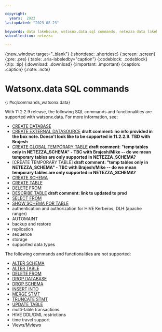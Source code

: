 ```yaml
---

copyright:
  years:  2023
lastupdated: "2023-08-23"

keywords: data lakehouse, watosnx.data sql commands, netezza data lakehouse, watsonx, watsonx.data, watsonx.data with nps
subcollection: netezza

---
```


{:new_window: target="_blank"}
{:shortdesc: .shortdesc}
{:screen: .screen}
{:pre: .pre}
{:table: .aria-labeledby="caption"}
{:codeblock: .codeblock}
{:tip: .tip}
{:download: .download}
{:important: .important}
{:caption: .caption}
{:note: .note}

# Watsonx.data SQL commands
{: #sqlcommands_watsonx.data}

With 11.2.2.9 release, the following SQL commands and functionalities are supported with watsonx.data. For more information, see:

- [CREATE DATABASE](https://www.ibm.com/docs/en/netezza?topic=npsscr-create-database-2)
- [CREATE EXTERNAL DATASOURCE](https://www.ibm.com/docs/en/netezza?topic=tables-create-external-datasource-command) **draft comment: no info provided in the box note. Doesn't look like to be supported in 11.2.2.9. TBD with Brajesh**
- [CREATE GLOBAL TEMPORARY TABLE](https://www.ibm.com/docs/en/netezza?topic=mgtt-create-global-temporary-table-2) **draft comment: "temp tables only in NETEZZA_SCHEMA" - TBC with Brajesh/Mike -- do we mean temporary tables are only supported in NETEZZA_SCHEMA?**
- [CREATE TEMPORARY TABLE] **draft comment: "temp tables only in NETEZZA_SCHEMA" - TBC with Brajesh/Mike -- do we mean temporary tables are only supported in NETEZZA_SCHEMA?**
- [CREATE SCHEMA](https://www.ibm.com/docs/en/netezza?topic=npsscr-create-schema-2)
- [CREATE TABLE](https://www.ibm.com/docs/en/netezza?topic=npsscr-create-table-2)
- [DELETE FROM](https://www.ibm.com/docs/en/netezza?topic=npsscr-delete-2)
- [DESCRIBE TABLE](https://ibmdocs-test.dcs.ibm.com/docs/en/SSTNZ3_current?topic=reference-describe-table) **draft comment: link to updated to prod**
- [SELECT FROM](https://www.ibm.com/docs/en/netezza?topic=npsscr-select-retrieve-rows-2)
- [SHOW SCHEMA FOR TABLE](https://www.ibm.com/docs/en/netezza?topic=npsscr-show-schema-2)
- authentication and authorization for HIVE Kerberos, DLH (apache ranger)
- AUTOMAINT
- backup and restore
- replication
- sequence
- storage
- supported data types

The following commands and functionalities are not supported:

- [ALTER SCHEMA](https://www.ibm.com/docs/en/netezza?topic=npsscr-alter-schema-2)
- [ALTER TABLE](https://www.ibm.com/docs/en/netezza?topic=npsscr-alter-table-2)
- [DELETE FROM](https://www.ibm.com/docs/en/netezza?topic=npsscr-delete-2)
- [DROP DATABASE](https://www.ibm.com/docs/en/netezza?topic=npsscr-drop-database-2)
- [DROP SCHEMA](https://www.ibm.com/docs/en/netezza?topic=npsscr-drop-schema-2)
- [INSERT INTO](https://www.ibm.com/docs/en/netezza?topic=npsscr-insert-2)
- [MERGE STMT](https://www.ibm.com/docs/en/netezza?topic=npsscr-merge-2)
- [TRUNCATE STMT](https://www.ibm.com/docs/en/netezza?topic=npsscr-truncate-2)
- [UPDATE TABLE](https://www.ibm.com/docs/en/netezza?topic=npsscr-update-2)
- multi-table transactions
- HIVE DDL/DML restrictions
- time travel support
- Views/Mviews
